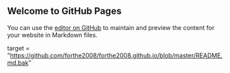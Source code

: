 ## Welcome to GitHub Pages

You can use the [editor on GitHub](https://github.com/forthe2008/forthe2008.github.io/edit/master/README.md) to maintain and preview the content for your website in Markdown files.

target = "https://github.com/forthe2008/forthe2008.github.io/blob/master/README.md.bak"

